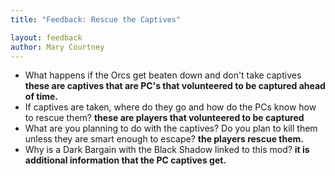 ```yaml
---
title: "Feedback: Rescue the Captives"

layout: feedback
author: Mary Courtney
---
```


 - What happens if the Orcs get beaten down and don't take captives
   **these are captives that are PC's that volunteered to be captured ahead of time.** 
- If captives are taken, where do they go and how do the PCs know how
  to rescue them?
    **these are players that volunteered to be captured** 
- What are you planning to do with the captives? Do you plan to kill
  them unless they are smart enough to escape?
    **the players rescue them.** 
- Why is a Dark Bargain with the Black Shadow linked to this mod?
    **it is additional information that the PC captives get.** 
